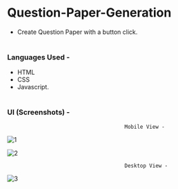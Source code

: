 # Question-Paper-Generation
* Create Question Paper with a button click.<br><br>
### Languages Used - 
   * HTML
   * CSS
   * Javascript.<br><br>
### UI (Screenshots) -<br>
                                          Mobile View -
   
   ![1](https://user-images.githubusercontent.com/69623210/130621842-546f11ca-360d-4f7b-baa5-8041966f7811.PNG)
  
  ![2](https://user-images.githubusercontent.com/69623210/130622195-b3164dc3-bca9-4994-820c-d77267fc7d72.PNG)
            
                                          Desktop View -
 
   ![3](https://user-images.githubusercontent.com/69623210/130622418-03d49111-363c-4aa2-a31d-92692adae1fc.PNG)

